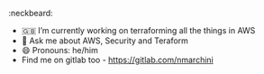 :neckbeard:

- :gb: I’m currently working on terraforming all the things in AWS
- 💬 Ask me about AWS, Security and Teraform
- 😄 Pronouns: he/him
- Find me on gitlab too - https://gitlab.com/nmarchini


